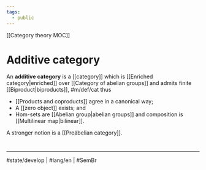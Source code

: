 ```yaml
---
tags:
  - public
---
```

[[Category theory MOC]]
# Additive category

An **additive category** is a [[category]] which is [[Enriched category|enriched]] over [[Category of abelian groups]] and admits finite [[Biproduct|biproducts]], #m/def/cat 
thus

- [[Products and coproducts]] agree in a canonical way;
- A [[zero object]] exists; and
- Hom-sets are [[Abelian group|abelian groups]] and composition is [[Multilinear map|bilinear]].

A stronger notion is a [[Preäbelian category]].

#
---
#state/develop | #lang/en | #SemBr
